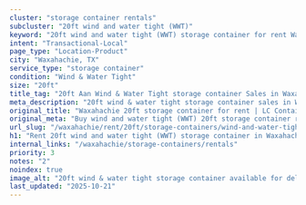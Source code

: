 ```yaml
---
cluster: "storage container rentals"
subcluster: "20ft wind and water tight (WWT)"
keyword: "20ft wind and water tight (WWT) storage container for rent Waxahachie, TX"
intent: "Transactional-Local"
page_type: "Location-Product"
city: "Waxahachie, TX"
service_type: "storage container"
condition: "Wind & Water Tight"
size: "20ft"
title_tag: "20ft Aan Wind & Water Tight storage container Sales in Waxahachie | LC Container"
meta_description: "20ft wind & water tight storage container sales in Waxahachie. Fast delivery, competitive pricing. Serving storage containers area. Quote ID: ZBX. Call (214) 524-4168 for your free quote today."
original_title: "Waxahachie 20ft storage container for rent | LC Container"
original_meta: "Buy wind and water tight (WWT) 20ft storage container rent with local delivery in Waxahachie, TX. LC Container — local Since 2003. Request a fast quote today."
url_slug: "/waxahachie/rent/20ft/storage-containers/wind-and-water-tight-wwt"
h1: "Rent 20ft wind and water tight (WWT) storage container in Waxahachie"
internal_links: "/waxahachie/storage-containers/rentals"
priority: 3
notes: "2"
noindex: true
image_alt: "20ft wind & water tight storage container available for delivery in Waxahachie"
last_updated: "2025-10-21"
---
```


<!-- TODO: Add unique city/inventory copy, images, and internal links here. -->
